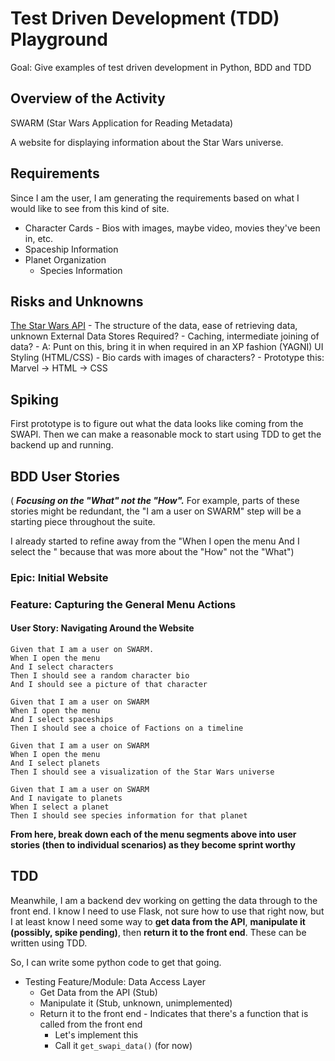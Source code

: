 # Test Driven Development (TDD) Playground

Goal: Give examples of test driven development in Python, BDD and TDD

## Overview of the Activity

SWARM (Star Wars Application for Reading Metadata)

A website for displaying information about the Star Wars universe.

## Requirements

Since I am the user, I am generating the requirements based on what I would like to see from this kind of site.

- Character Cards - Bios with images, maybe video, movies they've been in, etc.
- Spaceship Information
- Planet Organization
    - Species Information

## Risks and Unknowns

[The Star Wars API](https://swapi.co/)
    - The structure of the data, ease of retrieving data, unknown
External Data Stores Required?
    - Caching, intermediate joining of data?
    - A: Punt on this, bring it in when required in an XP fashion (YAGNI)
UI Styling (HTML/CSS)
    - Bio cards with images of characters?
    - Prototype this: Marvel -> HTML -> CSS

## Spiking

First prototype is to figure out what the data looks like coming from the SWAPI.
Then we can make a reasonable mock to start using TDD to get the backend up and running.

## BDD User Stories

( ***Focusing on the "What" not the "How".*** For example, parts of these stories might be redundant, the "I am a user on SWARM" step will be a starting piece throughout the suite.

I already started to refine away from the "When I open the menu And I select the <blank>" because that was more about the "How" not the "What")

### Epic: Initial Website

### Feature: Capturing the General Menu Actions

#### User Story: Navigating Around the Website

```
Given that I am a user on SWARM.
When I open the menu
And I select characters
Then I should see a random character bio
And I should see a picture of that character

Given that I am a user on SWARM
When I open the menu
And I select spaceships
Then I should see a choice of Factions on a timeline

Given that I am a user on SWARM
When I open the menu
And I select planets
Then I should see a visualization of the Star Wars universe

Given that I am a user on SWARM
And I navigate to planets
When I select a planet
Then I should see species information for that planet
```

**From here, break down each of the menu segments above into user stories (then to individual scenarios) as they become sprint worthy**

## TDD

Meanwhile, I am a backend dev working on getting the data through to the front end. I know I need to use Flask, not sure how to use that right now, but I at least know I need some way to **get data from the API**, **manipulate it (possibly, spike pending)**, then **return it to the front end**. These can be written using TDD.

So, I can write some python code to get that going.

- Testing Feature/Module: Data Access Layer
    - Get Data from the API (Stub)
    - Manipulate it (Stub, unknown, unimplemented)
    - Return it to the front end - Indicates that there's a function that is called from the front end
        - Let's implement this
        - Call it `get_swapi_data()` (for now)
